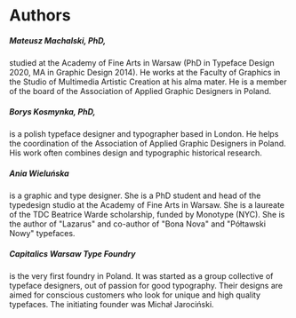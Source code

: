 <h1>Authors</h1>

<h5>Mateusz Machalski, PhD,</h5> studied at the Academy of Fine Arts in Warsaw (PhD in Typeface Design 2020, MA in Graphic Design 2014). He works at the Faculty of Graphics in the Studio of Multimedia Artistic Creation at his alma mater. He is a member of the board of the Association of Applied Graphic Designers in Poland.


<h5>Borys Kosmynka, PhD,</h5> is a polish typeface designer and typographer based in London. He helps the coordination of the Association of Applied Graphic Designers in Poland. His work often combines design and typographic historical research.


<h5>Ania Wieluńska</h5> is a graphic and type designer. She is a PhD student and head of the typedesign studio at the Academy of Fine Arts in Warsaw. She is a laureate of the TDC Beatrice Warde scholarship, funded by Monotype (NYC). She is the author of "Lazarus" and co-author of "Bona Nova" and "Półtawski Nowy" typefaces.


<h5>Capitalics Warsaw Type Foundry</h5> is the very first foundry in Poland. It was started as a group collective of typeface designers, out of passion for good typography. Their designs are aimed for conscious customers who look for unique and high quality typefaces. The initiating founder was Michał Jarociński.
